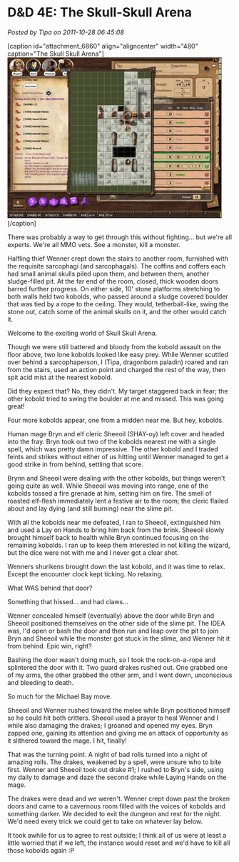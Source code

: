 # D&D 4E: The Skull-Skull Arena

*Posted by Tipa on 2011-10-28 06:45:08*

[caption id="attachment\_6860" align="aligncenter" width="480" caption="The Skull Skull Arena"][![](../uploads/2011/10/FantasyGrounds-2011-10-27-23-15-45-18-480x360.jpg "The Skull Skull Arena")](../uploads/2011/10/FantasyGrounds-2011-10-27-23-15-45-18.jpg)[/caption]

There was probably a way to get through this without fighting... but we're all experts. We're all MMO vets. See a monster, kill a monster.

Halfling thief Wenner crept down the stairs to another room, furnished with the requisite sarcophagi (and sarcophagals). The coffins and coffers each had small animal skulls piled upon them, and between them, another sludge-filled pit. At the far end of the room, closed, thick wooden doors barred further progress. On either side, 10' stone platforms stretching to both walls held two kobolds, who passed around a sludge covered boulder that was tied by a rope to the ceiling. They would, tetherball-like, swing the stone out, catch some of the animal skulls on it, and the other would catch it.

Welcome to the exciting world of Skull Skull Arena.

Though we were still battered and bloody from the kobold assault on the floor above, two lone kobolds looked like easy prey. While Wenner scuttled over behind a sarcophaperson, I (Tipa, dragonborn paladin) roared and ran from the stairs, used an action point and charged the rest of the way, then spit acid mist at the nearest kobold.

Did they expect that? No, they didn't. My target staggered back in fear; the other kobold tried to swing the boulder at me and missed. This was going great!

Four more kobolds appear, one from a midden near me. But hey, kobolds.

Human mage Bryn and elf cleric Sheeoil (SHAY-oy) left cover and headed into the fray. Bryn took out two of the kobolds nearest me with a single spell, which was pretty damn impressive. The other kobold and I traded feints and strikes without either of us hitting until Wenner managed to get a good strike in from behind, settling that score.

Brynn and Sheeoil were dealing with the other kobolds, but things weren't going quite as well. While Sheeoil was moving into range, one of the kobolds tossed a fire grenade at him, setting him on fire. The smell of roasted elf-flesh immediately lent a festive air to the room; the cleric flailed about and lay dying (and still burning) near the slime pit.

With all the kobolds near me defeated, I ran to Sheeoil, extinguished him and used a Lay on Hands to bring him back from the brink. Sheeoil slowly brought himself back to health while Bryn continued focusing on the remaining kobolds. I ran up to keep them interested in not killing the wizard, but the dice were not with me and I never got a clear shot.

Wenners shurikens brought down the last kobold, and it was time to relax. Except the encounter clock kept ticking. No relaxing.

What WAS behind that door?

Something that hissed... and had claws...

Wenner concealed himself (eventually) above the door while Bryn and Sheeoil positioned themselves on the other side of the slime pit. The IDEA was, I'd open or bash the door and then run and leap over the pit to join Bryn and Sheeoil while the monster got stuck in the slime, and Wenner hit it from behind. Epic win, right?

Bashing the door wasn't doing much, so I took the rock-on-a-rope and splintered the door with it. Two guard drakes rushed out. One grabbed one of my arms, the other grabbed the other arm, and I went down, unconscious and bleeding to death.

So much for the Michael Bay move.

Sheeoil and Wenner rushed toward the melee while Bryn positioned himself so he could hit both critters. Sheeoil used a prayer to heal Wenner and I while also damaging the drakes; I groaned and opened my eyes. Bryn zapped one, gaining its attention and giving me an attack of opportunity as it slithered toward the mage. I hit, finally!

That was the turning point. A night of bad rolls turned into a night of amazing rolls. The drakes, weakened by a spell, were unsure who to bite first. Wenner and Sheeoil took out drake #1; I rushed to Bryn's side, using my daily to damage and daze the second drake while Laying Hands on the mage. 

The drakes were dead and we weren't. Wenner crept down past the broken doors and came to a cavernous room filled with the voices of kobolds and something darker. We decided to exit the dungeon and rest for the night. We'd need every trick we could get to take on whatever lay below.

It took awhile for us to agree to rest outside; I think all of us were at least a little worried that if we left, the instance would reset and we'd have to kill all those kobolds again :P

